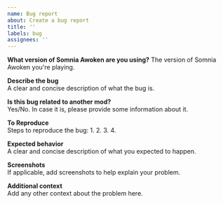 ```yaml
---
name: Bug report
about: Create a bug report
title: ''
labels: bug
assignees: ''
---
```


<!-- Before reporting a bug, please make sure you're using the newest version of Somnia -->

**What version of Somnia Awoken are you using?**
The version of Somnia Awoken you're playing.

**Describe the bug**  
A clear and concise description of what the bug is.

**Is this bug related to another mod?**  
Yes/No. In case it is, please provide some information about it.

**To Reproduce**  
Steps to reproduce the bug:
1. 
2. 
3. 
4. 

**Expected behavior**  
A clear and concise description of what you expected to happen.

**Screenshots**  
If applicable, add screenshots to help explain your problem.

**Additional context**  
Add any other context about the problem here.
